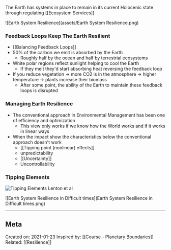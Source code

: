 The Earth has systems in place to remain in its current Holocenic state
through regulating [[Ecosystem Services]]

![Earth System Resilience](assets/Earth System Resilience.png)

### Feedback Loops Keep The Earth Resilient
- [[Balancing Feedback Loops]]
- 50% of the carbon we emit is absorbed by the Earth
	- Roughly half by the ocean and half by terrestrial ecosystems
- White polar regions reflect sunlight helping to cool the Earth
	- If they melt they'd start absorbing heat reversing the feedback loop
- If you reduce vegetation → more CO2 is in the atmosphere → higher temperature → plants increase their biomass
	 - After some point, the ability of the Earth to maintain these feedback loops is disrupted

### Managing Earth Resilience
- The conventional approach in Environmental Management has been one of efficiency and optimization
	- This view only works if we know how the World works and if it works in linear ways
- When the impact show the characteristics below the conventional approach doesn't work
	- [[Tipping point (nonlinear) effects]]
	- unpredictability
	- [[Uncertainty]]
	- Uncontrollability 

### Tipping Elements
![Tipping Elements Lenton et al](https://gedb.se/upl/images/560628.jpg)


![Earth System Resilience in Difficult times](Earth System Resilience in Difficult times.png)

-------------------
## Meta
Created on: 2021-01-23
Inspired by: [[Course - Planetary Boundaries]]
Related: [[Resilience]]